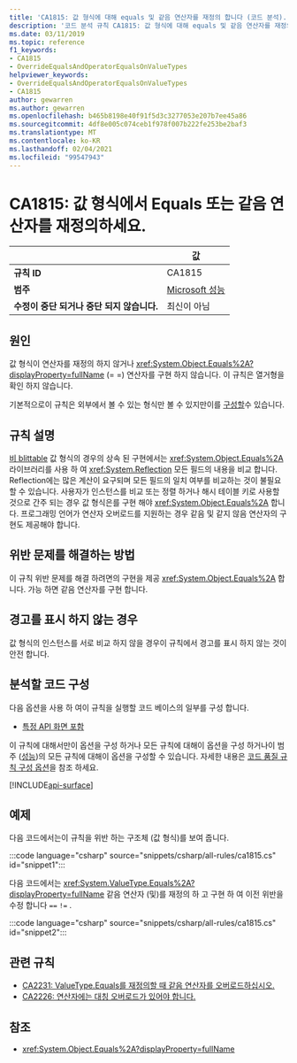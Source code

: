 ```yaml
---
title: 'CA1815: 값 형식에 대해 equals 및 같음 연산자를 재정의 합니다 (코드 분석).'
description: '코드 분석 규칙 CA1815: 값 형식에 대해 equals 및 같음 연산자를 재정의 합니다.'
ms.date: 03/11/2019
ms.topic: reference
f1_keywords:
- CA1815
- OverrideEqualsAndOperatorEqualsOnValueTypes
helpviewer_keywords:
- OverrideEqualsAndOperatorEqualsOnValueTypes
- CA1815
author: gewarren
ms.author: gewarren
ms.openlocfilehash: b465b8198e40f91f5d3c3277053e207b7ee45a86
ms.sourcegitcommit: 4df8e005c074ceb1f978f007b222fe253be2baf3
ms.translationtype: MT
ms.contentlocale: ko-KR
ms.lasthandoff: 02/04/2021
ms.locfileid: "99547943"
---
```

# <a name="ca1815-override-equals-and-operator-equals-on-value-types"></a>CA1815: 값 형식에서 Equals 또는 같음 연산자를 재정의하세요.

| | 값 |
|-|-|
| **규칙 ID** |CA1815|
| **범주** |[Microsoft 성능](performance-warnings.md)|
| **수정이 중단 되거나 중단 되지 않습니다.** |최신이 아님|

## <a name="cause"></a>원인

값 형식이 연산자를 재정의 하지 않거나 <xref:System.Object.Equals%2A?displayProperty=fullName> (= =) 연산자를 구현 하지 않습니다. 이 규칙은 열거형을 확인 하지 않습니다.

기본적으로이 규칙은 외부에서 볼 수 있는 형식만 볼 수 있지만이를 [구성할](#configure-code-to-analyze)수 있습니다.

## <a name="rule-description"></a>규칙 설명

[비 blittable](../../../framework/interop/blittable-and-non-blittable-types.md) 값 형식의 경우의 상속 된 구현에서는 <xref:System.Object.Equals%2A> 라이브러리를 사용 하 여 <xref:System.Reflection> 모든 필드의 내용을 비교 합니다. Reflection에는 많은 계산이 요구되며 모든 필드의 일치 여부를 비교하는 것이 불필요할 수 있습니다. 사용자가 인스턴스를 비교 또는 정렬 하거나 해시 테이블 키로 사용할 것으로 간주 되는 경우 값 형식은를 구현 해야 <xref:System.Object.Equals%2A> 합니다. 프로그래밍 언어가 연산자 오버로드를 지원하는 경우 같음 및 같지 않음 연산자의 구현도 제공해야 합니다.

## <a name="how-to-fix-violations"></a>위반 문제를 해결하는 방법

이 규칙 위반 문제를 해결 하려면의 구현을 제공 <xref:System.Object.Equals%2A> 합니다. 가능 하면 같음 연산자를 구현 합니다.

## <a name="when-to-suppress-warnings"></a>경고를 표시 하지 않는 경우

값 형식의 인스턴스를 서로 비교 하지 않을 경우이 규칙에서 경고를 표시 하지 않는 것이 안전 합니다.

## <a name="configure-code-to-analyze"></a>분석할 코드 구성

다음 옵션을 사용 하 여이 규칙을 실행할 코드 베이스의 일부를 구성 합니다.

- [특정 API 화면 포함](#include-specific-api-surfaces)

이 규칙에 대해서만이 옵션을 구성 하거나 모든 규칙에 대해이 옵션을 구성 하거나이 범주 ([성능](performance-warnings.md))의 모든 규칙에 대해이 옵션을 구성할 수 있습니다. 자세한 내용은 [코드 품질 규칙 구성 옵션](../code-quality-rule-options.md)을 참조 하세요.

[!INCLUDE[api-surface](~/includes/code-analysis/api-surface.md)]

## <a name="example"></a>예제

다음 코드에서는이 규칙을 위반 하는 구조체 (값 형식)를 보여 줍니다.

:::code language="csharp" source="snippets/csharp/all-rules/ca1815.cs" id="snippet1":::

다음 코드에서는 <xref:System.ValueType.Equals%2A?displayProperty=fullName> 같음 연산자 (및)를 재정의 하 고 구현 하 여 이전 위반을 수정 합니다 `==` `!=` .

:::code language="csharp" source="snippets/csharp/all-rules/ca1815.cs" id="snippet2":::

## <a name="related-rules"></a>관련 규칙

- [CA2231: ValueType.Equals를 재정의할 때 같음 연산자를 오버로드하십시오.](ca2231.md)
- [CA2226: 연산자에는 대칭 오버로드가 있어야 합니다.](ca2226.md)

## <a name="see-also"></a>참조

- <xref:System.Object.Equals%2A?displayProperty=fullName>
